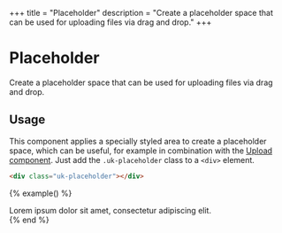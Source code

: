 +++
title = "Placeholder"
description = "Create a placeholder space that can be used for uploading files via drag and drop."
+++

# Placeholder

<p class="uk-text-lead">Create a placeholder space that can be used for uploading files via drag and drop.</p>

## Usage

This component applies a specially styled area to create a placeholder space, which can be useful, for example in combination with the [Upload component](upload.md). Just add the `.uk-placeholder` class to a `<div>` element.

```html
<div class="uk-placeholder"></div>
```

{% example() %}
<div class="uk-placeholder uk-text-center">Lorem ipsum dolor sit amet, consectetur adipiscing elit.</div>
{% end %}